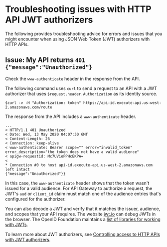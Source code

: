 # Troubleshooting issues with HTTP API JWT authorizers<a name="http-api-troubleshooting-jwt"></a>

The following provides troubleshooting advice for errors and issues that you might encounter when using JSON Web Token \(JWT\) authorizers with HTTP APIs\.

## Issue: My API returns `401 {"message":"Unauthorized"}`<a name="http-api-troubleshooting-jwt.unauthorized"></a>

Check the `www-authenticate` header in the response from the API\.

The following command uses `curl` to send a request to an API with a JWT authorizer that uses `$request.header.Authorization` as its identity source\.

```
$curl -v -H "Authorization: token" https://api-id.execute-api.us-west-2.amazonaws.com/route
```

The response from the API includes a `www-authenticate` header\.

```
...
< HTTP/1.1 401 Unauthorized
< Date: Wed, 13 May 2020 04:07:30 GMT
< Content-Length: 26
< Connection: keep-alive
< www-authenticate: Bearer scope="" error="invalid_token" error_description="the token does not have a valid audience"
< apigw-requestid: Mc7UVioPPHcEKPA=
<
* Connection #0 to host api-id.execute-api.us-west-2.amazonaws.com left intact
{"message":"Unauthorized"}}
```

In this case, the `www-authenticate` header shows that the token wasn't issued for a valid audience\. For API Gateway to authorize a request, the JWT's `aud` or `client_id` claim must match one of the audience entries that's configured for the authorizer\.

You can also decode a JWT and verify that it matches the issuer, audience, and scopes that your API requires\. The website [jwt\.io](https://jwt.io/) can debug JWTs in the browser\. The OpenID Foundation maintains a [list of libraries for working with JWTs](https://openid.net/developers/jwt/)\. 

To learn more about JWT authorizers, see [Controlling access to HTTP APIs with JWT authorizers](http-api-jwt-authorizer.md)\.